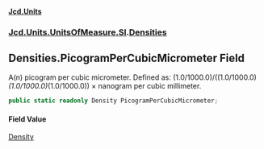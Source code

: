 #### [Jcd.Units](index.md 'index')
### [Jcd.Units.UnitsOfMeasure.SI](Jcd.Units.UnitsOfMeasure.SI.md 'Jcd.Units.UnitsOfMeasure.SI').[Densities](Densities.md 'Jcd.Units.UnitsOfMeasure.SI.Densities')

## Densities.PicogramPerCubicMicrometer Field

A(n) picogram per cubic micrometer. Defined as: (1.0/1000.0)/((1.0/1000.0)*(1.0/1000.0)*(1.0/1000.0)) × nanogram per cubic millimeter.

```csharp
public static readonly Density PicogramPerCubicMicrometer;
```

#### Field Value
[Density](Density.md 'Jcd.Units.UnitTypes.Density')